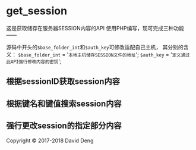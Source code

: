 # get_session

这是获取储存在服务器SESSION内容的API
使用PHP编写，现可完成三种功能——

源码中开头的`$base_folder_int`和`$auth_key`可修改适配自己主机，
其分别的含义：
`$base_folder_int` 	= '`本地主机储存SESSION文件的地址`';
`$auth_key`			= '`定义通过此API强行修改内容的密钥`';

## 根据sessionID获取session内容

## 根据键名和键值搜索session内容

## 强行更改session的指定部分内容

Copyright © 2017-2018 David Deng